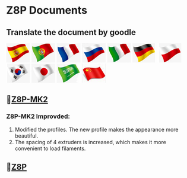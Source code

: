 # Z8P Documents
## Translate the document by goodle
[![](./lanpic/ES.png)](https://github-com.translate.goog/ZONESTAR3D/Z8P?_x_tr_sl=en&_x_tr_tl=es)
[![](./lanpic/PT.png)](https://github-com.translate.goog/ZONESTAR3D/Z8P?_x_tr_sl=en&_x_tr_tl=pt)
[![](./lanpic/FR.png)](https://github-com.translate.goog/ZONESTAR3D/Z8P?_x_tr_sl=en&_x_tr_tl=fr)
[![](./lanpic/RU.png)](https://github-com.translate.goog/ZONESTAR3D/Z8P?_x_tr_sl=en&_x_tr_tl=ru)
[![](./lanpic/IT.png)](https://github-com.translate.goog/ZONESTAR3D/Z8P?_x_tr_sl=en&_x_tr_tl=it)
[![](./lanpic/DE.png)](https://github-com.translate.goog/ZONESTAR3D/Z8P?_x_tr_sl=en&_x_tr_tl=de)
[![](./lanpic/PL.png)](https://github-com.translate.goog/ZONESTAR3D/Z8P?_x_tr_sl=en&_x_tr_tl=pl)
[![](./lanpic/KR.png)](https://github-com.translate.goog/ZONESTAR3D/Z8P?_x_tr_sl=en&_x_tr_tl=ko)
[![](./lanpic/JP.png)](https://github-com.translate.goog/ZONESTAR3D/Z8P?_x_tr_sl=en&_x_tr_tl=ja)
[![](./lanpic/SA.png)](https://github-com.translate.goog/ZONESTAR3D/Z8P?_x_tr_sl=en&_x_tr_tl=ar)
[![](./lanpic/CN.png)](https://github-com.translate.goog/ZONESTAR3D/Z8P?_x_tr_sl=en&_x_tr_tl=zh-CN)

## :file_folder:[Z8P-MK2](./Z8P-MK2/)
### Z8P-MK2 Improvded:
1. Modified the profiles. The new profile makes the appearance more beautiful.
2. The spacing of 4 extruders is increased, which makes it more convenient to load filaments.
## :file_folder:[Z8P](./Z8P/)